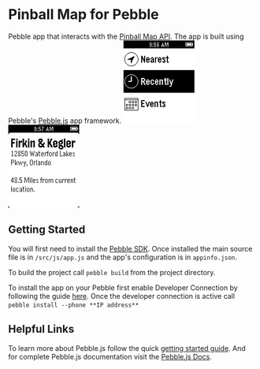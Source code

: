 # Pinball Map for Pebble
Pebble app that interacts with the [Pinball Map API](http://pinballmap.com/api/v1/docs). The app is built using Pebble's [Pebble.js](http://developer.getpebble.com/getting-started/pebble-js-tutorial/part1/) app framework.
![img](pbm-pebble-1.png)
![img2](pbm-pebble-2.png)

## Getting Started
You will first need to install the [Pebble SDK](http://developer.getpebble.com/sdk/). Once installed the main source file is in ```/src/js/app.js``` and the app's configuration is in ```appinfo.json```.

To build the project call ```pebble build``` from the project directory.

To install the app on your Pebble first enable Developer Connection by following the guide [here](http://developer.getpebble.com/guides/publishing-tools/developer-connection). Once the developer connection is active call ```pebble install --phone **IP address**```

## Helpful Links
To learn more about Pebble.js follow the quick [getting started guide](http://developer.getpebble.com/getting-started/pebble-js-tutorial/part1/). And for complete Pebble.js documentation visit the [Pebble.js Docs](http://developer.getpebble.com/docs/pebblejs/).